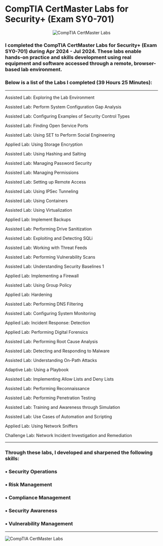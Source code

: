# CompTIA CertMaster Labs for Security+ (Exam SY0-701)

<p align="center">
<img src="https://i.imgur.com/xbfld7i.png" alt="CompTIA CertMaster Labs"/>
</p>

### I completed the CompTIA CertMaster Labs for Security+ (Exam SY0-701) during Apr 2024 - Jul 2024. These labs enable hands-on practice and skills development using real equipment and software accessed through a remote, browser-based lab environment.

### Below is a list of the Labs I completed (39 Hours 25 Minutes):

---

Assisted Lab: Exploring the Lab Environment

Assisted Lab: Perform System Configuration Gap Analysis

Assisted Lab: Configuring Examples of Security Control Types

Assisted Lab: Finding Open Service Ports

Assisted Lab: Using SET to Perform Social Engineering

Applied Lab: Using Storage Encryption

Assisted Lab: Using Hashing and Salting

Assisted Lab: Managing Password Security

Assisted Lab: Managing Permissions

Assisted Lab: Setting up Remote Access

Assisted Lab: Using IPSec Tunneling

Assisted Lab: Using Containers

Assisted Lab: Using Virtualization

Applied Lab: Implement Backups

Assisted Lab: Performing Drive Sanitization

Assisted Lab: Exploiting and Detecting SQLi

Assisted Lab: Working with Threat Feeds

Assisted Lab: Performing Vulnerability Scans

Assisted Lab: Understanding Security Baselines 1

Applied Lab: Implementing a Firewall

Assisted Lab: Using Group Policy

Applied Lab: Hardening

Assisted Lab: Performing DNS Filtering

Assisted Lab: Configuring System Monitoring

Applied Lab: Incident Response: Detection

Applied Lab: Performing Digital Forensics

Assisted Lab: Performing Root Cause Analysis

Assisted Lab: Detecting and Responding to Malware

Assisted Lab: Understanding On-Path Attacks

Adaptive Lab: Using a Playbook

Assisted Lab: Implementing Allow Lists and Deny Lists

Assisted Lab: Performing Reconnaissance

Assisted Lab: Performing Penetration Testing

Assisted Lab: Training and Awareness through Simulation

Assisted Lab: Use Cases of Automation and Scripting

Applied Lab: Using Network Sniffers

Challenge Lab: Network Incident Investigation and Remediation

---

### Through these labs, I developed and sharpened the following skills:

###  • Security Operations
 
###  • Risk Management
 
###  • Compliance Management
 
###  • Security Awareness
 
###  • Vulnerability Management

---

![CompTIA CertMaster Labs](https://i.imgur.com/uTno6u5.png)


